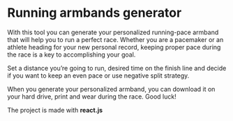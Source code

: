 # Running armbands generator

With this tool you can generate your personalized running-pace armband that will help you to run a perfect race. Whether you are a pacemaker or an athlete heading for your new personal record, keeping proper pace during the race is a key to accomplishing your goal.

Set a distance you’re going to run, desired time on the finish line and decide if you want to keep an even pace or use negative split strategy.

When you generate your personalized armband, you can download it on your hard drive, print and wear during the race. Good luck!

The project is made with **react.js**
